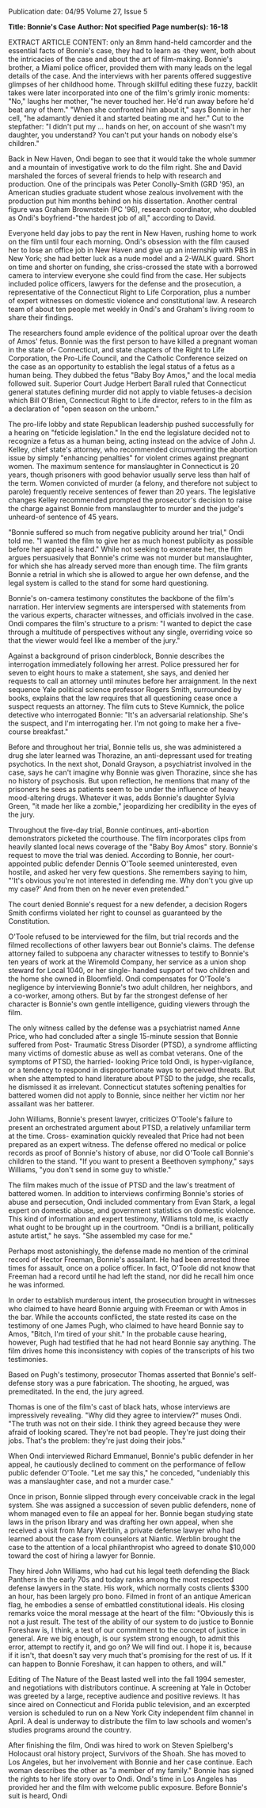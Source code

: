 Publication date: 04/95
Volume 27, Issue 5

**Title: Bonnie's Case**
**Author: Not specified**
**Page number(s): 16-18**

EXTRACT ARTICLE CONTENT:
only an 8mm hand-held camcorder and the 
essential facts of Bonnie's case, they had to 
learn as ·they went, both about the intricacies 
of the case and about the art of film-making. 
Bonnie's brother, a Miami police officer, 
provided them with many leads on the legal 
details of the case. And the interviews with 
her parents offered suggestive glimpses of her 
childhood home. Through skillful editing 
these fuzzy, backlit takes were later 
incorporated into one of the film's grimly 
ironic moments: 
"No," laughs her mother, "he never 
touched her. He'd run away before he'd beat 
any of them." 
"When she confronted him about it," 
says Bonnie in her cell, "he adamantly 
denied it and started beating me and her." 
Cut to the stepfather: "I didn't put my 
... 
hands on her, on account of she wasn't my 
daughter, you understand? You can't put 
your hands on nobody else's children." 

Back in New Haven, Ondi began to see 
that it would take the whole summer 
and a mountain of investigative work 
to do the film right. She and David 
marshaled the forces of several friends to help 
with research and production. One of the 
principals was Peter Conolly-Smith (GRD 
'95), an American studies graduate student 
whose zealous involvement with the 
production put him months behind on his 
dissertation. Another central figure was 
Graham Brownstein (PC '96), research 
coordinator, who doubled as Ondi's 
boyfriend-"the hardest job of all," 
according to David. 

Everyone held day jobs to pay the rent in 
New Haven, rushing home to work on the 
film until four each morning. Ondi's 
obsession with the film caused her to lose an 
office job in New Haven and give up an 
internship with PBS in New York; she had 
better luck as a nude model and a 2-WALK 
guard. Short on time and shorter on 
funding, she criss-crossed the state with a 
borrowed camera to interview everyone she 
could find from the case. Her subjects 
included police officers, lawyers for the 
defense and the prosecution, a representative 
of the Connecticut Right to Life 
Corporation, plus a number of expert 
witnesses on domestic violence and 
constitutional law. A research team of about 
ten people met weekly in Ondi's and 
Graham's living room to share their findings. 

The researchers found ample evidence of 
the political uproar over the death of Amos' 
fetus. Bonnie was the first person to have 
killed a pregnant woman in the state of-
Connecticut, and state chapters of the Right 
to Life Corporation, the Pro-Life Council, 
and the Catholic Conference seized on the 
case as an opportunity to establish the legal 
status of a fetus as a human being. They 
dubbed the fetus "Baby Boy Amos," and the 
local media followed suit. Superior Court 
Judge Herbert Barall ruled that Connecticut 
general statutes defining murder did not 
apply to viable fetuses-a decision which Bill 
O'Brien, Connecticut Right to Life director, 
refers to in the film as a declaration of "open 
season on the unborn." 

The pro-life lobby and state Republican 
leadership pushed successfully for a hearing 
on "feticide legislation." In the end the 
legislature decided not to recognize a fetus as 
a human being, acting instead on the advice 
of John J. Kelley, chief state's attorney, who 
recommended circumventing the abortion 
issue by simply "enhancing penalties" for 
violent crimes against pregnant women. The 
maximum sentence for manslaughter in 
Connecticut is 20 years, though prisoners 
with good behavior usually serve less than 
half of the term. Women convicted of 
murder (a felony, and therefore not subject 
to parole) frequently receive sentences of 
fewer than 20 years. The legislative changes 
Kelley recommended prompted the 
prosecutor's decision to raise the charge 
against Bonnie from manslaughter to murder 
and the judge's unheard-of sentence of 45 
years. 

"Bonnie suffered so much from negative 
publicity around her trial," Ondi told me. "I 
wanted the film to give her as much honest 
publicity as possible before her appeal is 
heard." While not seeking to exonerate her, 
the film argues persuasively that Bonnie's 
crime was not murder but manslaughter, for 
which she has already served more than 
enough time. The film grants Bonnie a 
retrial in which she is allowed to argue her 
own defense, and the legal system is called to 
the stand for some hard questioning. 

Bonnie's on-camera testimony 
constitutes the backbone of the film's 
narration. Her interview segments are 
interspersed with statements from the 
various experts, character witnesses, and 
officials involved in the case. Ondi compares 
the film's structure to a prism: "I wanted to 
depict the case through a multitude of 
perspectives without any single, overriding 
voice so that the viewer would feel like a 
member of the jury." 

Against a background of prison 
cinderblock, Bonnie describes the 
interrogation immediately following her 
arrest. Police pressured her for seven to eight 
hours to make a statement, she says, and 
denied her requests to call an attorney until 
minutes before her arraignment. In the next 
sequence Yale political science professor 
Rogers Smith, surrounded by books, explains 
that the law requires that all questioning 
cease once a suspect requests an attorney. 
The film cuts to Steve Kumnick, the police 
detective who interrogated Bonnie: "It's an 
adversarial relationship. She's the suspect, 
and I'm interrogating her. I'm not going to 
make her a five-course breakfast." 

Before and throughout her trial, Bonnie 
tells us, she was administered a drug she later 
learned was Thorazine, an anti-depressant 
used for treating psychotics. In the next shot, 
Donald Grayson, a psychiatrist involved in 
the case, says he can't imagine why Bonnie 
was given Thorazine, since she has no history 
of psychosis. But upon reflection, he 
mentions that many of the prisoners he sees 
as patients seem to be under the influence of 
heavy mood-altering drugs. Whatever it was, 
adds Bonnie's daughter Sylvia Green, "it 
made her like a zombie," jeopardizing her 
credibility in the eyes of the jury. 

Throughout the five-day trial, Bonnie 
continues, anti-abortion demonstrators 
picketed the courthouse. The film 
incorporates clips from heavily slanted local 
news coverage of the "Baby Boy Amos" story. 
Bonnie's request to move the trial was 
denied. According to Bonnie, her court-
appointed public defender Dennis O'Toole 
seemed uninterested, even hostile, and asked 
her very few questions. She remembers 
saying to him, "'It's obvious you're not 
interested in defending me. Why don't you 
give up my case?' And from then on he never 
even pretended." 

The court denied Bonnie's request for a 
new defender, a decision Rogers Smith 
confirms violated her right to counsel as 
guaranteed by the Constitution. 

O'Toole refused to be interviewed for the 
film, but trial records and the filmed 
recollections of other lawyers bear out 
Bonnie's claims. The defense attorney failed 
to subpoena any character witnesses to testify 
to Bonnie's ten years of work at the 
Wiremold Company, her service as a union 
shop steward for Local 1040, or her single-
handed support of two children and the 
home she owned in Bloomfield. Ondi 
compensates for O'Toole's negligence by 
interviewing Bonnie's two adult children, her 
neighbors, and a co-worker, among others. 
But by far the strongest defense of her 
character is Bonnie's own gentle intelligence, 
guiding viewers through the film. 

The only witness called by the defense 
was a psychiatrist named Anne Price, who 
had concluded after a single 15-minute 
session that Bonnie suffered from Post-
Traumatic Stress Disorder (PTSD), a 
syndrome afflicting many victims of 
domestic abuse as well as combat veterans. 
One of the symptoms of PTSD, the harried-
looking Price told Ondi, is hyper-vigilance, 
or a tendency to respond in disproportionate 
ways to perceived threats. But when she 
attempted to hand literature about PTSD to 
the judge, she recalls, he dismissed it as 
irrelevant. Connecticut statutes softening 
penalties for battered women did not apply 
to Bonnie, since neither her victim nor her 
assailant was her batterer. 

John Williams, Bonnie's present lawyer, 
criticizes O'Toole's failure to present an 
orchestrated argument about PTSD, a 
relatively unfamiliar term at the time. Cross-
examination quickly revealed that Price had 
not been prepared as an expert witness. The 
defense offered no medical or police records 
as proof of Bonnie's history of abuse, nor did 
O'Toole call Bonnie's children to the stand. 
"If you want to present a Beethoven 
symphony," says Williams, "you don't send 
in some guy to whistle." 

The film makes much of the issue of 
PTSD and the law's treatment of battered 
women. In addition to interviews confirming 
Bonnie's stories of abuse and persecution, 
Ondi included commentary from Evan 
Stark, a legal expert on domestic abuse, and 
government statistics on domestic violence. 
This kind of information and expert 
testimony, Williams told me, is exactly what 
ought to be brought up in the courtroom. 
"Ondi is a brilliant, politically astute artist," 
he says. "She assembled my case for me." 

Perhaps most astonishingly, the defense 
made no mention of the criminal record of 
Hector Freeman, Bonnie's assailant. He had 
been arrested three times for assault, once on 
a police officer. In fact, O'Toole did not 
know that Freeman had a record until he had 
left the stand, nor did he recall him once he 
was informed. 

In order to establish murderous intent, 
the prosecution brought in witnesses who 
claimed to have heard Bonnie arguing with 
Freeman or with Amos in the bar. While the 
accounts conflicted, the state rested its case 
on the testimony of one James Pugh, who 
claimed to have heard Bonnie say to Amos, 
"Bitch, I'm tired of your shit." In the 
probable cause hearing, however, Pugh had 
testified that he had not heard Bonnie say 
anything. The film drives home this 
inconsistency with copies of the transcripts 
of his two testimonies. 

Based on Pugh's testimony, prosecutor 
Thomas asserted that Bonnie's self-defense 
story was a pure fabrication. The shooting, 
he argued, was premeditated. In the end, the 
jury agreed. 

Thomas is one of the film's cast of black 
hats, whose interviews are impressively 
revealing. "Why did they agree to 
interview?" muses Ondi. "The truth was not 
on their side. I think they agreed because 
they were afraid of looking scared. They're 
not bad people. They're just doing their jobs. 
That's the problem: they're just doing their 
jobs." 

When Ondi interviewed Richard 
Emmanuel, Bonnie's public defender in her 
appeal, he cautiously declined to comment 
on the performance of fellow public defender 
O'Toole. "Let me say this," he conceded, 
"undeniably this was a manslaughter case, 
and not a murder case." 

Once in prison, Bonnie slipped 
through every conceivable crack in 
the legal system. She was assigned a 
succession of seven public defenders, none of 
whom managed even to file an appeal for 
her. Bonnie began studying state laws in the 
prison library and was drafting her own 
appeal, when she received a visit from Mary 
Werblin, a private defense lawyer who had 
learned about the case from counselors at 
Niantic. Werblin brought the case to the 
attention of a local philanthropist who 
agreed to donate $10,000 toward the cost of 
hiring a lawyer for Bonnie. 

They hired John Williams, who had cut 
his legal teeth defending the Black Panthers 
in the early 70s and today ranks among the 
most respected defense lawyers in the state. 
His work, which normally costs clients $300 
an hour, has been largely pro bono. Filmed 
in front of an antique American flag, he 
embodies a sense of embattled constitutional 
ideals. His closing remarks voice the moral 
message at the heart of the film: 
"Obviously this is not a just result. The 
test of the ability of our system to do justice 
to Bonnie Foreshaw is, I think, a test of our 
commitment to the concept of justice in 
general. Are we big enough, is our system 
strong enough, to admit this error, attempt 
to rectify it, and go on? We will find out. I 
hope it is, because if it isn't, that doesn't say 
very much that's promising for the rest of us. 
If it can happen to Bonnie Foreshaw, it can 
happen to others, and will." 

Editing of The Nature of the Beast lasted 
well into the fall 1994 semester, and 
negotiations with distributors 
continue. A screening at Yale in October was 
greeted by a large, receptive audience and 
positive reviews. It has since aired on 
Connecticut and Florida public television, 
and an excerpted version is scheduled to run 
on a New York City independent film 
channel in April. A deal is underway to 
distribute the film to law schools and 
women's studies programs around the 
country. 

After finishing the film, Ondi was hired 
to work on Steven Spielberg's Holocaust oral 
history project, Survivors of the Shoah. She 
has moved to Los Angeles, but her 
involvement with Bonnie and her case 
continue. Each woman describes the other as 
"a member of my family." Bonnie has signed 
the rights to her life story over to Ondi. 
Ondi's time in Los Angeles has provided 
her and the film with welcome public 
exposure. Before Bonnie's suit is heard, Ondi
